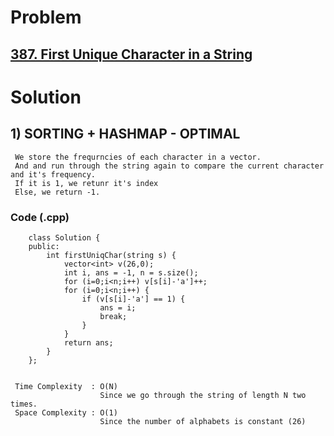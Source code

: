 # Problem

## [387. First Unique Character in a String](https://leetcode.com/problems/first-unique-character-in-a-string/)


# Solution 

## 1) SORTING + HASHMAP - OPTIMAL

     We store the frequrncies of each character in a vector.
     And and run through the string again to compare the current character and it's frequency.
     If it is 1, we retunr it's index
     Else, we return -1.
       
       
   ### Code (.cpp)
   
        class Solution {
        public:
            int firstUniqChar(string s) {
                vector<int> v(26,0);
                int i, ans = -1, n = s.size();
                for (i=0;i<n;i++) v[s[i]-'a']++;
                for (i=0;i<n;i++) {
                    if (v[s[i]-'a'] == 1) {
                        ans = i;
                        break;
                    }
                }
                return ans;
            }
        };

     
     Time Complexity  : O(N) 
                        Since we go through the string of length N two times.
     Space Complexity : O(1)
                        Since the number of alphabets is constant (26)
